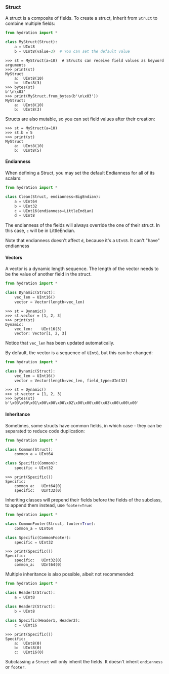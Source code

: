 ### Struct
A struct is a composite of fields. 
To create a struct, Inherit from `Struct` to combine multiple fields:
```python
from hydration import *

class MyStruct(Struct):
    a = UInt8
    b = UInt8(value=3)  # You can set the default value
```

```pycon
>>> st = MyStruct(a=10)  # Structs can receive field values as keyword arguments
>>> print(st) 
MyStruct
    a:	UInt8(10)
    b:	UInt8(3)
>>> bytes(st)
b'\n\x03'
>>> print(MyStruct.from_bytes(b'\n\x03'))
MyStruct:
	a:	UInt8(10)
	b:	UInt8(3)
```
Structs are also mutable, so you can set field values after their creation:
```pycon
>>> st = MyStruct(a=10)
>>> st.b = 5
>>> print(st)
MyStruct
    a:	UInt8(10)
    b:	UInt8(5)
```
#### Endianness
When defining a Struct, you may set the default Endianness for all of its scalars:
```python
from hydration import *

class Clean(Struct, endianness=BigEndian):
    a = UInt64
    b = UInt32
    c = UInt16(endianness=LittleEndian)
    d = UInt8
``` 
The endianness of the fields will always override the one of their struct. In this case, `c` will be in LittleEndian.

Note that endianness doesn't affect `d`, because it's a `UInt8`. It can't "have" endianness

#### Vectors
A vector is a dynamic length sequence. The length of the vector needs to be the value of another field in the struct.
```python
from hydration import *

class Dynamic(Struct):
    vec_len = UInt16()
    vector = Vector(length=vec_len)
``` 
```pycon
>>> st = Dynamic()
>>> st.vector = [1, 2, 3]
>>> print(st)
Dynamic:
	vec_len:	UInt16(3)
	vector:	Vector[1, 2, 3]
```
Notice that `vec_len` has been updated automatically.

By default, the vector is a sequence of `UInt8`, but this can be changed:
```python
from hydration import *

class Dynamic(Struct):
    vec_len = UInt16()
    vector = Vector(length=vec_len, field_type=UInt32)
``` 
```pycon
>>> st = Dynamic()
>>> st.vector = [1, 2, 3]
>>> bytes(st)
b'\x03\x00\x01\x00\x00\x00\x02\x00\x00\x00\x03\x00\x00\x00'
```

#### Inheritance
Sometimes, some structs have common fields, in which case - they can be separated to reduce code duplication:
```python
from hydration import *

class Common(Struct):
    common_a = UInt64

class Specific(Common):
    specific = UInt32
```
```pycon
>>> print(Specific())
Specific:
	common_a:	UInt64(0)
	specific:	UInt32(0)
```
Inheriting classes will prepend their fields before the fields of the subclass, to append them instead, use `footer=True`:
```python
from hydration import *

class CommonFooter(Struct, footer=True):
    common_a = UInt64

class Specific(CommonFooter):
    specific = UInt32
```
```pycon
>>> print(Specific())
Specific:
	specific:	UInt32(0)
	common_a:	UInt64(0)
```
Multiple inheritance is also possible, albeit not recommended:
```python
from hydration import *

class Header1(Struct):
    a = UInt8

class Header2(Struct):
    b = UInt8

class Specific(Header1, Header2):
    c = UInt16
```
```pycon
>>> print(Specific())
Specific:
	a:	UInt8(0)
	b:	UInt8(0)
	c:	UInt16(0)
```

Subclassing a `Struct` will only inherit the fields. It doesn't inherit `endianness` or `footer`. 